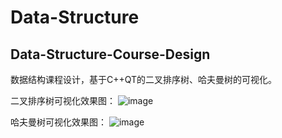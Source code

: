 # Data-Structure

## Data-Structure-Course-Design
数据结构课程设计，基于C++QT的二叉排序树、哈夫曼树的可视化。

二叉排序树可视化效果图：
![image](https://github.com/user-attachments/assets/685320f8-df1d-47fa-a7a9-902286c39153)

哈夫曼树可视化效果图：
![image](https://github.com/user-attachments/assets/e91c1a8e-5cd8-4d47-9abb-6a16f6790cb2)

